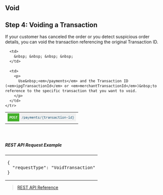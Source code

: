 Void
---

## Step 4: Voiding a Transaction

If your customer has canceled the order or you detect&nbsp;suspicious order details, you can void the transaction referencing the original Transaction ID.

<table>
  <tbody>
    <tr>
      <td>
        <img alt="/payments/{transaction-id}" data-entity-type="file" data-entity-uuid="e594284a-706d-4b4a-b448-f6747c4e3a52" src="https://raw.githubusercontent.com/Fiserv/Internet-Payment-Gateway/develop/assets/images/POST-payments_0.png" />
      </td>
      
      <td>
        &nbsp; &nbsp; &nbsp; &nbsp;
      </td>
      
      <td>
        <p>
          Use&nbsp;<em>/payments</em> and the Transaction ID (<em>ipgTransactionId</em> or <em>merchantTransactionId</em>)&nbsp;to reference to the specific transaction that you want to void.
        </p>
      </td>
    </tr>
  </tbody>
</table>

##### &nbsp;

##### REST API Request Example

<table>
  <tbody>
    <tr>
      <td>
        <pre>
{
  "requestType": "VoidTransaction"
}</pre>
      </td>
    </tr>
  </tbody>
</table>

> [REST API Reference][1]&nbsp;

 [1]: https://docs.firstdata.com/org/gateway/docs/api

